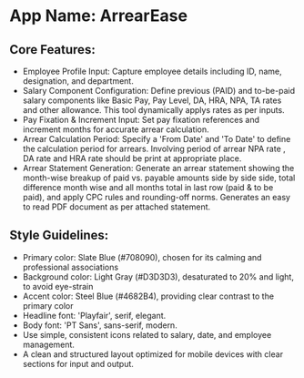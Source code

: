 # **App Name**: ArrearEase

## Core Features:

- Employee Profile Input: Capture employee details including ID, name, designation, and department.
- Salary Component Configuration: Define previous (PAID) and to-be-paid salary components like Basic Pay, Pay Level, DA, HRA, NPA, TA rates and other allowance. This tool dynamically applys rates as per inputs.
- Pay Fixation & Increment Input: Set pay fixation references and increment months for accurate arrear calculation.
- Arrear Calculation Period: Specify a 'From Date' and 'To Date' to define the calculation period for arrears. Involving period of arrear NPA rate , DA rate and HRA rate should be print at appropriate place.
- Arrear Statement Generation: Generate an arrear statement showing the month-wise breakup of paid vs. payable amounts side by side side, total difference month wise and all months total in last row (paid & to be paid), and apply CPC rules and rounding-off norms. Generates an easy to read PDF document as per attached statement.

## Style Guidelines:

- Primary color: Slate Blue (#708090), chosen for its calming and professional associations
- Background color: Light Gray (#D3D3D3), desaturated to 20% and light, to avoid eye-strain
- Accent color: Steel Blue (#4682B4), providing clear contrast to the primary color
- Headline font: 'Playfair', serif, elegant.
- Body font: 'PT Sans', sans-serif, modern.
- Use simple, consistent icons related to salary, date, and employee management.
- A clean and structured layout optimized for mobile devices with clear sections for input and output.